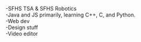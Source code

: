 -SFHS TSA & SFHS Robotics <br>
-Java and JS primarily, learning C++, C, and Python. <br>
-Web dev <br>
-Design stuff <br>
-Video editor <br>

